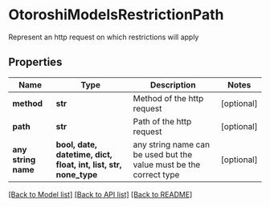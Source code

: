 # OtoroshiModelsRestrictionPath

Represent an http request on which restrictions will apply

## Properties
Name | Type | Description | Notes
------------ | ------------- | ------------- | -------------
**method** | **str** | Method of the http request | [optional] 
**path** | **str** | Path of the http request | [optional] 
**any string name** | **bool, date, datetime, dict, float, int, list, str, none_type** | any string name can be used but the value must be the correct type | [optional]

[[Back to Model list]](../README.md#documentation-for-models) [[Back to API list]](../README.md#documentation-for-api-endpoints) [[Back to README]](../README.md)


